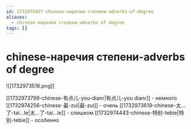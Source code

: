 ```yaml
---
id: 1732973457-chinese-наречия-степени-adverbs-of-degree
aliases:
  - chinese-наречия степени-adverbs of degree
tags: []
---
```


# chinese-наречия степени-adverbs of degree
![[1732973516.png]]

[[1732973799-chinese-有点儿-you-dianr|有点儿-you dianr]] - немного
[[1732974256-chinese-最-zui|最-zui]] - очень
[[1732973619-chinese-太...了-tai...le|太...了-tai...le]] - слишком
[[1732974443-chinese-特别-tebie|特别-tebie]] - особенно

